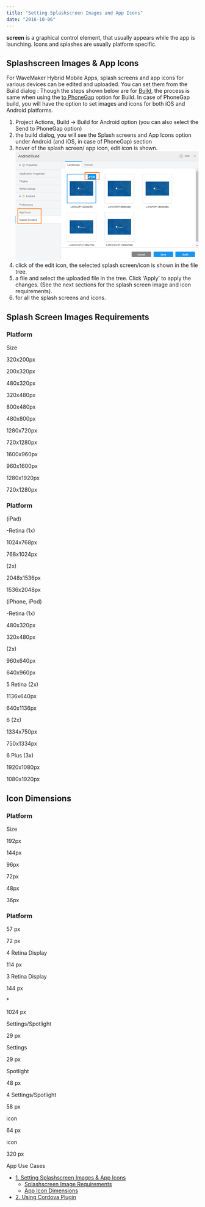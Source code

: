 ```yaml
---
title: "Setting Splashscreen Images and App Icons"
date: "2016-10-06"
---
```


**screen** is a graphical control element, that usually appears while the app is launching. Icons and splashes are usually platform specific.

## Splashscreen Images & App Icons

For WaveMaker Hybrid Mobile Apps, splash screens and app icons for various devices can be edited and uploaded. You can set them from the Build dialog : Though the steps shown below are for [Build](/learn/hybrid-mobile/mobile-build-android/#android), the process is same when using the [to PhoneGap](/learn/hybrid-mobile/mobile-build-phonegap/) option for Build. In case of PhoneGap build, you will have the option to set images and icons for both iOS and Android platforms.

1. Project Actions, Build -> Build for Android option (you can also select the Send to PhoneGap option)
2. the build dialog, you will see the Splash screens and App Icons option under Android (and iOS, in case of PhoneGap) section
3. hover of the splash screen/ app icon, edit icon is shown. [![](../assets/mobile_splashscreen_default.png)](../assets/mobile_splashscreen_default.png)
4. click of the edit icon, the selected splash screen/icon is shown in the file tree.
5. a file and select the uploaded file in the tree. Click ‘Apply’ to apply the changes. (See the next sections for the splash screen image and icon requirements).
6. for all the splash screens and icons.

## Splash Screen Images Requirements

### Platform

Size

320x200px

200x320px

480x320px

320x480px

800x480px

480x800px

1280x720px

720x1280px

1600x960px

960x1600px

1280x1920px

720x1280px

### Platform

(iPad)

\-Retina (1x)

1024x768px

768x1024px

(2x)

2048x1536px

1536x2048px

(iPhone, iPod)

\-Retina (1x)

480x320px

320x480px

(2x)

960x640px

640x960px

5 Retina (2x)

1136x640px

640x1136px

6 (2x)

1334x750px

750x1334px

6 Plus (3x)

1920x1080px

1080x1920px

## Icon Dimensions

### Platform

Size

192px

144px

96px

72px

48px

36px

### Platform

57 px

72 px

4 Retina Display

114 px

3 Retina Display

144 px

\*

1024 px

Settings/Spotlight

29 px

Settings

29 px

Spotlight

48 px

4 Settings/Spotlight

58 px

icon

64 px

icon

320 px

App Use Cases

- [1\. Setting Splashscreen Images & App Icons](#steps)
    - [Splashscreen Image Requirements](#images)
    - [App Icon Dimensions](#icons)
- [2\. Using Cordova Plugin](/learn/how-tos/using-cordova-plugins/)
